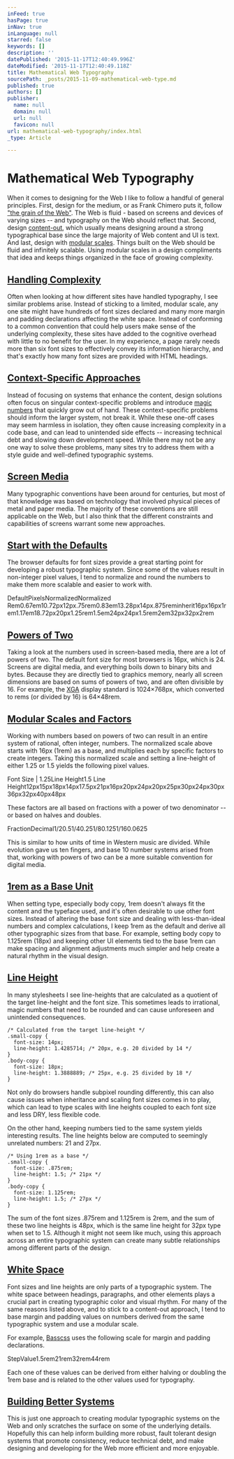```yaml
---
inFeed: true
hasPage: true
inNav: true
inLanguage: null
starred: false
keywords: []
description: ''
datePublished: '2015-11-17T12:40:49.996Z'
dateModified: '2015-11-17T12:40:49.118Z'
title: Mathematical Web Typography
sourcePath: _posts/2015-11-09-mathematical-web-type.md
published: true
authors: []
publisher:
  name: null
  domain: null
  url: null
  favicon: null
url: mathematical-web-typography/index.html
_type: Article

---
```

# Mathematical Web Typography

When it comes to designing for the Web I like to follow a handful of general principles. First, design for the medium, or as Frank Chimero puts it, follow ["the grain of the Web"][0]. The Web is fluid - based on screens and devices of varying sizes -- and typography on the Web should reflect that. Second, design [content-out][1], which usually means designing around a strong typographical base since the large majority of Web content and UI is text. And last, design with [modular scales][2]. Things built on the Web should be fluid and infinitely scalable. Using modular scales in a design compliments that idea and keeps things organized in the face of growing complexity.

## [Handling Complexity][3]

Often when looking at how different sites have handled typography, I see similar problems arise. Instead of sticking to a limited, modular scale, any one site might have hundreds of font sizes declared and many more margin and padding declarations affecting the white space. Instead of conforming to a common convention that could help users make sense of the underlying complexity, these sites have added to the cognitive overhead with little to no benefit for the user. In my experience, a page rarely needs more than six font sizes to effectively convey its information hierarchy, and that's exactly how many font sizes are provided with HTML headings.

## [Context-Specific Approaches][4]

Instead of focusing on systems that enhance the content, design solutions often focus on singular context-specific problems and introduce [magic numbers][5] that quickly grow out of hand. These context-specific problems should inform the larger system, not break it. While these one-off cases may seem harmless in isolation, they often cause increasing complexity in a code base, and can lead to unintended side effects -- increasing technical debt and slowing down development speed. While there may not be any one way to solve these problems, many sites try to address them with a style guide and well-defined typographic systems.

## [Screen Media][6]

Many typographic conventions have been around for centuries, but most of that knowledge was based on technology that involved physical pieces of metal and paper media. The majority of these conventions are still applicable on the Web, but I also think that the different constraints and capabilities of screens warrant some new approaches.

## [Start with the Defaults][7]

The browser defaults for font sizes provide a great starting point for developing a robust typographic system. Since some of the values result in non-integer pixel values, I tend to normalize and round the numbers to make them more scalable and easier to work with.

DefaultPixelsNormalizedNormalized Rem0.67em10.72px12px.75rem0.83em13.28px14px.875reminherit16px16px1rem1.17em18.72px20px1.25rem1.5em24px24px1.5rem2em32px32px2rem

## 

## [Powers of Two][8]

Taking a look at the numbers used in screen-based media, there are a lot of powers of two. The default font size for most browsers is 16px, which is 24\. Screens are digital media, and everything boils down to binary bits and bytes. Because they are directly tied to graphics memory, nearly all screen dimensions are based on sums of powers of two, and are often divisible by 16\. For example, the [XGA][9] display standard is 1024×768px, which converted to rems (or divided by 16) is 64×48rem.

## [Modular Scales and Factors][10]

Working with numbers based on powers of two can result in an entire system of rational, often integer, numbers. The normalized scale above starts with 16px (1rem) as a base, and multiplies each by specific factors to create integers. Taking this normalized scale and setting a line-height of either 1.25 or 1.5 yields the following pixel values.

Font Size | 1.25Line Height1.5 Line Height12px15px18px14px17.5px21px16px20px24px20px25px30px24px30px36px32px40px48px

These factors are all based on fractions with a power of two denominator -- or based on halves and doubles.

FractionDecimal1/20.51/40.251/80.1251/160.0625

This is similar to how units of time in Western music are divided. While evolution gave us ten fingers, and base 10 number systems arised from that, working with powers of two can be a more suitable convention for digital media.

## [1rem as a Base Unit][11]

When setting type, especially body copy, 1rem doesn't always fit the content and the typeface used, and it's often desirable to use other font sizes. Instead of altering the base font size and dealing with less-than-ideal numbers and complex calculations, I keep 1rem as the default and derive all other typographic sizes from that base. For example, setting body copy to 1.125rem (18px) and keeping other UI elements tied to the base 1rem can make spacing and alignment adjustments much simpler and help create a natural rhythm in the visual design.

## [Line Height][12]

In many stylesheets I see line-heights that are calculated as a quotient of the target line-height and the font size. This sometimes leads to irrational, magic numbers that need to be rounded and can cause unforeseen and unintended consequences.

    /* Calculated from the target line-height */
    .small-copy {
      font-size: 14px;
      line-height: 1.4285714; /* 20px, e.g. 20 divided by 14 */
    }
    .body-copy {
      font-size: 18px;
      line-height: 1.3888889; /* 25px, e.g. 25 divided by 18 */
    }

Not only do browsers handle subpixel rounding differently, this can also cause issues when inheritance and scaling font sizes comes in to play, which can lead to type scales with line heights coupled to each font size and less DRY, less flexible code.

On the other hand, keeping numbers tied to the same system yields interesting results. The line heights below are computed to seemingly unrelated numbers: 21 and 27px.

    /* Using 1rem as a base */
    .small-copy {
      font-size: .875rem;
      line-height: 1.5; /* 21px */
    }
    .body-copy {
      font-size: 1.125rem;
      line-height: 1.5; /* 27px */
    }

The sum of the font sizes .875rem and 1.125rem is 2rem, and the sum of these two line heights is 48px, which is the same line height for 32px type when set to 1.5\. Although it might not seem like much, using this approach across an entire typographic system can create many subtle relationships among different parts of the design.

## [White Space][13]

Font sizes and line heights are only parts of a typographic system. The white space between headings, paragraphs, and other elements plays a crucial part in creating typographic color and visual rhythm. For many of the same reasons listed above, and to stick to a content-out approach, I tend to base margin and padding values on numbers derived from the same typographic system and use a modular scale.

For example, [Basscss][14] uses the following scale for margin and padding declarations.

StepValue1.5rem21rem32rem44rem

Each one of these values can be derived from either halving or doubling the 1rem base and is related to the other values used for typography.

## [Building Better Systems][15]

This is just one approach to creating modular typographic systems on the Web and only scratches the surface on some of the underlying details. Hopefully this can help inform building more robust, fault tolerant design systems that promote consistency, reduce technical debt, and make designing and developing for the Web more efficient and more enjoyable.

[0]: http://frankchimero.com/writing/the-webs-grain/
[1]: http://alistapart.com/article/content-out-layout
[2]: http://alistapart.com/article/more-meaningful-typography
[3]: http://jxnblk.com/writing/posts/mathematical-web-typography/#handling-complexity
[4]: http://jxnblk.com/writing/posts/mathematical-web-typography/#context-specific-approaches
[5]: https://css-tricks.com/magic-numbers-in-css/
[6]: http://jxnblk.com/writing/posts/mathematical-web-typography/#screen-media
[7]: http://jxnblk.com/writing/posts/mathematical-web-typography/#start-with-the-defaults
[8]: http://jxnblk.com/writing/posts/mathematical-web-typography/#powers-of-two
[9]: https://en.wikipedia.org/wiki/Graphics_display_resolution#XGA_.281024.C3.97768.29
[10]: http://jxnblk.com/writing/posts/mathematical-web-typography/#modular-scales-and-factors
[11]: http://jxnblk.com/writing/posts/mathematical-web-typography/#1-rem-as-a-base-unit
[12]: http://jxnblk.com/writing/posts/mathematical-web-typography/#line-height
[13]: http://jxnblk.com/writing/posts/mathematical-web-typography/#white-space
[14]: http://basscss.com/
[15]: http://jxnblk.com/writing/posts/mathematical-web-typography/#building-better-systems